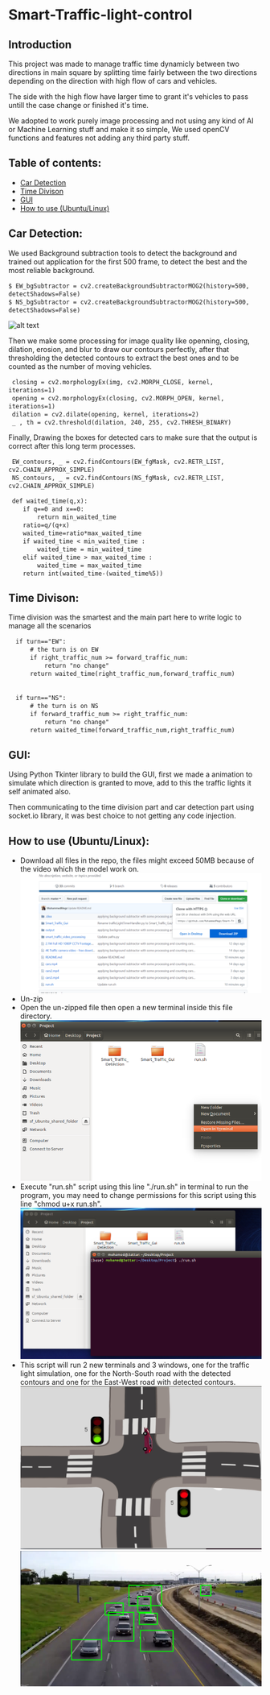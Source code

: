 # Smart-Traffic-light-control 

##  Introduction 

This project was made to manage traffic time dynamicly between two directions in main square by splitting time fairly between the two directions depending on the direction with high flow of cars and vehicles.

The side with the high flow have larger time to grant it's vehicles to pass untill the case change or finished it's time.

We adopted to work purely image processing and not using any kind of AI or Machine Learning stuff and make it so simple,
We used openCV functions and features not adding any third party stuff.

## Table of contents:

* [Car Detection](#Car-Detection)
* [Time Divison](#Time-division)
* [GUI](#GUI)
* [How to use (Ubuntu/Linux)](#How-to-use-(Ubuntu/Linux))
## Car Detection:
  
  We used Background subtraction tools to detect the background and trained out application for the first 500 frame, to detect the best and the most reliable background.
  
```
$ EW_bgSubtractor = cv2.createBackgroundSubtractorMOG2(history=500, detectShadows=False)
$ NS_bgSubtractor = cv2.createBackgroundSubtractorMOG2(history=500, detectShadows=False)
```
  
   ![alt text](https://cdn-images-1.medium.com/max/800/0*iNYtQubKAtK0OGG5.png)
   
   
  Then we make some processing for image quality like openning, closing, dilation, erosion, and blur to draw our contours perfectly, after that thresholding the detected contours to extract the best ones and to be counted as the number of moving vehicles.
  
```
 closing = cv2.morphologyEx(img, cv2.MORPH_CLOSE, kernel, iterations=1)
 opening = cv2.morphologyEx(closing, cv2.MORPH_OPEN, kernel, iterations=1)
 dilation = cv2.dilate(opening, kernel, iterations=2)
 _ , th = cv2.threshold(dilation, 240, 255, cv2.THRESH_BINARY)
```
  
Finally, Drawing the boxes for detected cars to make sure that the output is correct after this long term processes.
  
```
 EW_contours, _ = cv2.findContours(EW_fgMask, cv2.RETR_LIST, cv2.CHAIN_APPROX_SIMPLE)
 NS_contours, _ = cv2.findContours(NS_fgMask, cv2.RETR_LIST, cv2.CHAIN_APPROX_SIMPLE)
```
```
 def waited_time(q,x):
    if q==0 and x==0:
        return min_waited_time
    ratio=q/(q+x)
    waited_time=ratio*max_waited_time
    if waited_time < min_waited_time :
        waited_time = min_waited_time
    elif waited_time > max_waited_time :
        waited_time = max_waited_time
    return int(waited_time-(waited_time%5))
```
 
 
## Time Divison:

  Time division was the smartest and the main part here to write logic to manage all the scenarios
  
  ```
    if turn=="EW":
        # the turn is on EW
        if right_traffic_num >= forward_traffic_num:
            return "no change"
        return waited_time(right_traffic_num,forward_traffic_num)

      
    if turn=="NS":
        # the turn is on NS
        if forward_traffic_num >= right_traffic_num:
            return "no change"
        return waited_time(forward_traffic_num,right_traffic_num)
  ```
  
## GUI: 

  Using Python Tkinter library to build the GUI, first we made a animation to simulate which direction is granted to move, 
  add to this the traffic lights it self animated also.
  
  Then communicating to the time division part and car detection part using socket.io library, it was best choice to not getting any code injection.
  
## How to use (Ubuntu/Linux):
   - Download all files in the repo, the files might exceed 50MB because of the video which the model work on.
      ![alt text](screenshots/sc1.png)
   - Un-zip
   - Open the un-zipped file then open a new terminal inside this file directory.
   ![alt text](screenshots/sc2.png)
   - Execute "run.sh" script using this line "./run.sh" in terminal to run the program, you may need to change permissions for this          script using this line "chmod u+x run.sh".
   ![alt text](screenshots/sc3.png)
   - This script will run 2 new terminals and 3 windows, one for the traffic light simulation, one for the North-South road with the          detected contours and one for the East-West road with detected contours.
   ![alt text](screenshots/sc4.png)
   ![alt text](screenshots/sc5.png)
